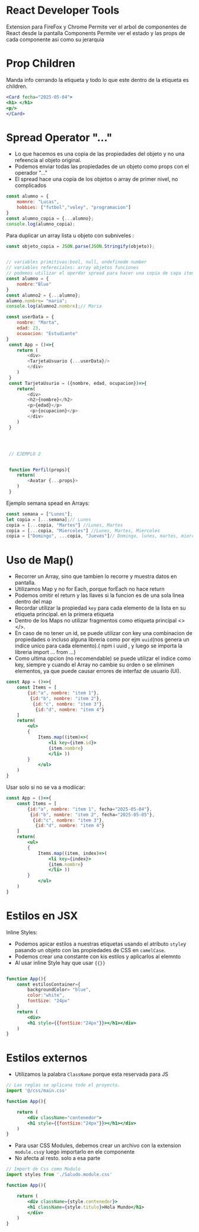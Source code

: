 
# React Developer Tools

Extension para FireFox y Chrome
Permite ver el arbol de componentes de React desde la pantalla Components
Permite ver el estado y las props de cada componente asi como su jerarquia 

# Prop Children 

 Manda info cerrando la etiqueta y todo lo que este dentro de la etiqueta es children.

 ```jsx
 <Card fecha="2025-05-04">
 <h1> </h1>
 <p/>
 </Card>
 ```

 # Spread Operator "..."

- Lo que hacemos es una copia de las propiedades del objeto y no una refeencia al objeto original.
- Podemos enviar todas las propiedades de un objeto como props con el operador "..."
- El spread hace una copia de los objetos o array de primer nivel, no complicados 

```js
const alumno = {
    momnre: "Lucas",
    hobbies: ["futbol","voley", "programacion"]
}
const alumno_copia = {...alumno};
console.log(alumno_copia);

```

Para duplicar un array lista u objeto con subniveles :
```js
const objeto_copia = JSON.parse(JSON.Stringify(objeto));
```
```js

// variables primitivas:bool, null, undefinedm number
// variables refereciales: array objetos funciones 
// podemos utilizar el operdor spread para hacer una copia de capa item y asi no se modifica 
const alumno = {
    nombre:"Blue"
}
const alumno2 = {...alumno};
alumno.nombre= "maria";
console.log(alumno2.nombre);// Maria

const userData = {
    nombre: "Marta",
    edad: 23,
    ocuoacion: "Estudiante"
}
 const App = ()=>{
    return (
        <div>
        <TarjetaUsuario {...userData}/>
        </div>
    )
 }
 const TarjetaUsurio = ({nombre, edad, ocupacion})=>{
    return(
        <div>
        <h2>{nombre}</h2>
        <p>{edad}</p>
         <p>{ocupacion}</p>
        </div>
    )
 }




 // EJEMPLO 2


 function Perfil(props){
    return(
        <Avatar {...props}>
    )
 }
```

Ejemplo semana spead en Arrays:


```js
const semana = ["Lunes"];
let copia = [...semana];// Lunes
copia = [...copia, "Martes"] //Lunes, Martes 
copia = [...copia, "Miercoles"] //Lunes, Martes, Miercoles 
copia = ["Domingo", ...copia, "Jueves"]// Domingo, lunes, martes, miercoles, jueves.


```

# Uso de Map()

- Recorrer un Array, sino que tambien lo recorre y muestra datos en pantalla.
- Utilizamos Map y no for Each, porque forEach no hace return 
- Podemos omitir el return y las llaves si la funcion es de una sola linea dentro del map
- Recordar utilizar la propiedad `key` para cada elemento de la lista en su etiqueta principal. en la primera etiqueta 
- Dentro de los Maps no utilizar fragmentos como etiqueta principal <></>.
- En caso de no tener un id, se puede utilizar con key una combinacion de propiedades o incluso alguna libreria como por ejm `uuid`(nos genera un indice unico para cada elemento).( npm i uuid , y luego se importa la libreria import ... from ...)
- Como ultima opcion (no recomendable) se puede utilizar el indice como key, siempre y cuando el Array no cambie su orden o se eliminen elementos, ya que puede causar errores de interfaz de usuario (UI).


```jsx
const App = ()=>{
    const Items = [
        {id:"a", nombre: "item 1"},
         {id:"b", nombre: "item 2"},
          {id:"c", nombre: "item 3"},
           {id:"d", nombre: "item 4"}
    ] 
    return(
        <ul>
        {
            Items.map((item)=>(
                <li key={item.id}> 
                {item.nombre}
                </li> ))
        }
            </ul>
    )
}

```


Usar solo si no se va a modiicar:
```jsx
const App = ()=>{
    const Items = [
        {id:"a", nombre: "item 1", fecha="2025-05-04"},
         {id:"b", nombre: "item 2", fecha="2025-05-05"},
          {id:"c", nombre: "item 3"},
           {id:"d", nombre: "item 4"}
    ] 
    return(
        <ul>
        {
            Items.map((item, index)=>(
                <li key={index}> 
                {item.nombre}
                </li> ))
        }
            </ul>
    )
}

```

# Estilos en JSX
 
 Inline Styles:
  - Podemos apicar estilos a nuestras etiquetas usando el atributo `style`y pasando un objeto con las propiedades de CSS en `camelCase`.
  - Podemos crear una constante con kis estilos y aplicarlos al elemnto 
- Al usar inline Style hay que usar `{{}}`
  
  
```jsx

function App(){
    const estilosContainer={
        backgroundColor= "blue",
        color:"white",
        fontSize: "24px"
    }
    return (
        <div>
        <h1 style={{fontSize:"24px"}}></h1></div>
    )
}

```

# Estilos externos 

- Utilizamos la palabra `ClassName` porque esta reservada para JS

```jsx
// Las reglas se aplicana todo el proyecto.
import '@/css/main.css'

function App(){

    return (
        <div className="contenedor">
        <h1 style={{fontSize:"24px"}}></h1></div>
    )
}

```
- Para usar CSS Modules, debemos crear un archivo con la extension `module.css`y luego importarlo en ele componente 
- No afecta al resto. solo a esa parte 

```jsx
// Import de Css como Modulo
import styles from './Saludo.module.css'

function App(){

    return (
        <div className={style.contenedor}>
        <h1 className={style.titulo}>Hola Mundo</h1>
        </div>
    )
}
